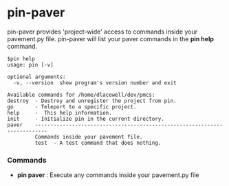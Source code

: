 pin-paver
=======

pin-paver provides 'project-wide' access to commands inside your pavement.py file. pin-paver will list your paver commands in the **pin help** command.

    $pin help
    usage: pin [-v]

    optional arguments:
      -v, --version  show program's version number and exit

    Available commands for /home/dlacewell/dev/pmcs:
    destroy  - Destroy and unregister the project from pin.
    go       - Teleport to a specific project.
    help     -  This help information. 
    init     - Initialize pin in the current directory. 
    paver    --------------------------------------------------------------------------
             Commands inside your pavement file.
             test  - A test command that does nothing.


### Commands

* **pin paver <paver args>** : Execute any commands inside your pavement.py file


